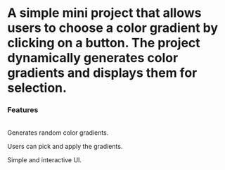<h1>A simple mini project that allows users to choose a color gradient by clicking on a button. The project dynamically generates color gradients and displays them for selection.
</h1>
<h3>Features
</h3>
<br>
Generates random color gradients.
<br>

Users can pick and apply the gradients.
<br>


Simple and interactive UI.
